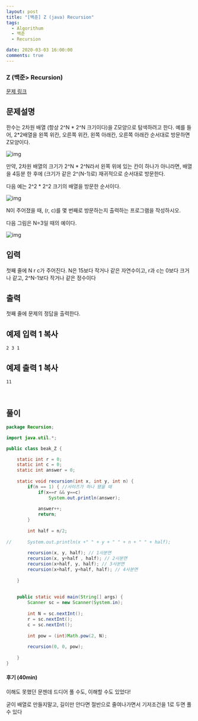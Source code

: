 ```yaml
---
layout: post
title: "[백준] Z (java) Recursion"
tags:
  - Algorithum
  - 백준
  - Recursion

date: 2020-03-03 16:00:00
comments: true
---
```




###   Z (백준> Recursion)

[문제 링크](https://www.acmicpc.net/problem/1074 )

## 문제설명

한수는 2차원 배열 (항상 2^N * 2^N 크기이다)을 Z모양으로 탐색하려고 한다. 예를 들어, 2*2배열을 왼쪽 위칸, 오른쪽 위칸, 왼쪽 아래칸, 오른쪽 아래칸 순서대로 방문하면 Z모양이다.

![img](https://www.acmicpc.net/upload/201003/z1.JPG)

만약, 2차원 배열의 크기가 2^N * 2^N라서 왼쪽 위에 있는 칸이 하나가 아니라면, 배열을 4등분 한 후에 (크기가 같은 2^(N-1)로) 재귀적으로 순서대로 방문한다.

다음 예는 2^2 * 2^2 크기의 배열을 방문한 순서이다.

![img](https://www.acmicpc.net/upload/201003/z2.JPG)

N이 주어졌을 때, (r, c)를 몇 번째로 방문하는지 출력하는 프로그램을 작성하시오.

다음 그림은 N=3일 때의 예이다.

![img](https://www.acmicpc.net/upload/201003/z3.JPG)

## 입력

첫째 줄에 N r c가 주어진다. N은 15보다 작거나 같은 자연수이고, r과 c는 0보다 크거나 같고, 2^N-1보다 작거나 같은 정수이다

## 출력

첫째 줄에 문제의 정답을 출력한다.

## 예제 입력 1 복사

```
2 3 1
```

## 예제 출력 1 복사

```
11
```

<br>

## 풀이

```java
package Recursion;

import java.util.*;

public class beak_Z {

	static int r = 0;
	static int c = 0;
	static int answer = 0;
	
	static void recursion(int x, int y, int n) {
		if(n == 1) { //사이즈가 하나 됐을 때
			if(x==r && y==c)
				System.out.println(answer);
				
			answer++;
			return;
		}
		
		int half = n/2;
		
//		System.out.println(x +" " + y + " " + n + " " + half);
		
		recursion(x, y, half); // 1사분면
		recursion(x, y+half , half); // 2사분면
		recursion(x+half, y, half); // 3사분면
		recursion(x+half, y+half, half); // 4사분면
		
	}
	
	
	public static void main(String[] args) {
		Scanner sc = new Scanner(System.in);
		
		int N = sc.nextInt();
		r = sc.nextInt();
		c = sc.nextInt();
		
		int pow = (int)Math.pow(2, N);
		
		recursion(0, 0, pow);
		
	}
}

```

#### 후기 (40min)

이해도 못했던 문젠데 드디어 풀 수도, 이해할 수도 있었다!<br>

굳이 배열로 만들지말고, 길이만 안다면 절반으로 줄여나가면서 기저조건을 1로 두면 풀 수 있다